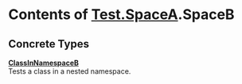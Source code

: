 # Contents of [Test.SpaceA](TableOfContents.Test.SpaceA.md).SpaceB

## Concrete Types

[**ClassInNamespaceB**](Test.SpaceA.SpaceB.ClassInNamespaceB.md)  
Tests a class in a nested namespace.  

  

